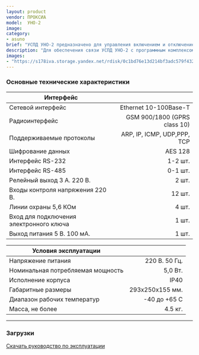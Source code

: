 ```yaml
---
layout: product
vendor: ПРОКСИА
model:  УНО-2
image:
category: 
- asuno
brief: "УСПД УНО-2 предназначено для управления включением и отключением наружного освещения, сбора и передачи данных с электросчетчиков, контроля работы электромеханики силового шкафа и защитных устройств, путем контроля наличия напряжения.  Работает в составе комплекса ПТК «СПРУТ-М».  Монтируется в силовых шкафах управления освещением."
description: "Для обеспечения связи УСПД УНО-2 с программным комплексом и диспетчерской применяются интерфейсы Ethernet, GPRS. Обмен производится зашифрованными пакетами по стандарту AES 128. Реализованы режимы работы: Автоматический, Ручной (управление из диспетчерской) / Ручной (местное управление). Более полную информацию об устройстве, можно узнать из документа «Руководство по эксплуатации."
images: 
- "https://s178iva.storage.yandex.net/rdisk/0c1bd76e13d214bf3adc579f432a2caa3ab96cee7691b22506e06f8044e1345f/5e83750b/fKqInKw3d7bLFOeFnMGnhH1etAZHTcoPpYOrONkvls6BuLEeOH0kQbPRHUUUhujDK7tgT0N541y3E0xKBdAA7hmU9WI3nMeQ7lihAG_XZhqr8npumZHI4midPdWhecNq?uid=1130000031733223&filename=uno-2.png&disposition=inline&hash=&limit=0&content_type=image%2Fpng&owner_uid=1130000031733223&fsize=457971&hid=ef6eced100e825dcc87afb3c26e4b3b9&media_type=image&tknv=v2&etag=e8bb74d2704865ab3556a95fc8e8175a&rtoken=WbI8wqbF9uur&force_default=yes&ycrid=na-ec6219aaae1f5c9d49388cbf5f55a8fd-downloader10e&ts=5a22960af18c0&s=33561322e740ddb7d76078136b42ead0cea600445826dd0fcba3e6d1fda85238&pb=U2FsdGVkX1-HZ69TrITXu_wYVIa8t0F5iUNKYUbSoWd5FTV53KY6T-T5r-q6W2hRWSPZJ7Gz6-6AIuI2S-hV6n6atMsh44bjGCglR4DDAMMu42hJF5BErNVFqVhC6F2Q"
---
```


### Основные технические характеристики

|Интерфейс||
| ------------- |-------------:|
|Сетевой интерфейс |Ethernet 10-100Base-T |
|Радиоинтерфейс |GSM 900/1800 (GPRS class 10)|
|Поддерживаемые протоколы  |ARP, IP, ICMP, UDP,PPP, TCP|
|Шифрование данных  |AES 128|
|Интерфейс RS-232   |1-2 шт.|
|Интерфейс RS-485  |0-1 шт.|
|Релейный выход 3 А. 220 В.  |2 шт.|
|Входы контроля напряжения 220 В.  |12 шт.|
|Линии охраны 5,6 КОм   |4 шт.|
|Вход для подключения электронного ключа  |1 шт.|
|Выход питания 5 В. 100 мА.  |1 шт.|

|Условия эксплуатации||
| ------------- |-------------:|
|Напряжение питания	|220 В. 50 Гц.|
|Номинальная потребляемая мощность	|5,0 Вт.|
|Исполнение корпуса |	IP40|
|Габаритные размеры	|293х250х155 мм.|
|Диапазон рабочих температур 	|-40 до +65 С|
|Масса, не более	|4.5 кг.|

---

### Загрузки

[Скачать руководство по эксплуатации](https://yadi.sk/i/nZxO8LNUphzNGA)
